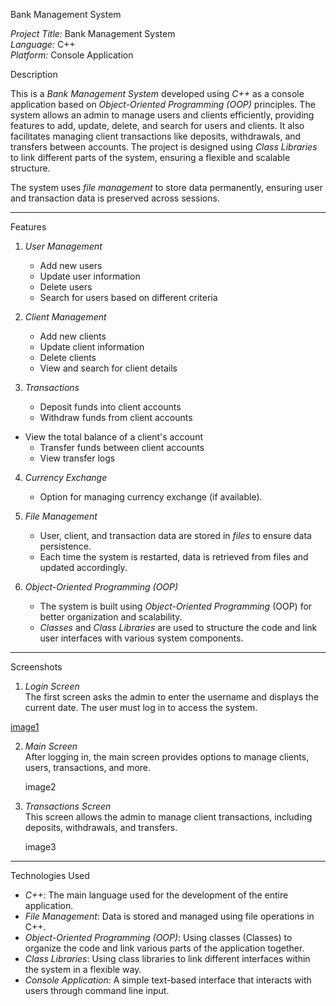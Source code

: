 
Bank Management System

*Project Title:* Bank Management System  
*Language:* C++  
*Platform:* Console Application  

Description

This is a *Bank Management System* developed using *C++* as a console application based on *Object-Oriented Programming (OOP)* principles.
The system allows an admin to manage users and clients efficiently, providing features to add, update, delete, and search for users and clients.
It also facilitates managing client transactions like deposits, withdrawals, and transfers between accounts. 
The project is designed using *Class Libraries* to link different parts of the system, ensuring a flexible and scalable structure.

The system uses *file management* to store data permanently,
ensuring user and transaction data is preserved across sessions.

---

Features

1. *User Management*
   - Add new users
   - Update user information
   - Delete users
   - Search for users based on different criteria

2. *Client Management*
   - Add new clients
   - Update client information
   - Delete clients
   - View and search for client details

3. *Transactions*
   - Deposit funds into client accounts
   - Withdraw funds from client accounts

- View the total balance of a client's account
   - Transfer funds between client accounts
   - View transfer logs

4. *Currency Exchange*  
   - Option for managing currency exchange (if available).

5. *File Management*
   - User, client, and transaction data are stored in *files* to ensure data persistence.
   - Each time the system is restarted, data is retrieved from files and updated accordingly.

6. *Object-Oriented Programming (OOP)*
   - The system is built using *Object-Oriented Programming* (OOP) for better organization and scalability.
   - *Classes* and *Class Libraries* are used to structure the code and link user interfaces with various system components.

---

Screenshots

1. *Login Screen*  
   The first screen asks the admin to enter the username and displays the current date.
   The user must log in to access the system.
  

[image1](https://github.com/RABHI7738/Bank-Management-System/raw/main/Images/Login%20Screen.png)

2. *Main Screen*  
   After logging in, the main screen provides options to manage clients, users, transactions, and more.

   image2

3. *Transactions Screen*  
   This screen allows the admin to manage client transactions, including deposits, withdrawals, and transfers.

   image3

---

Technologies Used

- *C++*: The main language used for the development of the entire application.
- *File Management*: Data is stored and managed using file operations in C++.
- *Object-Oriented Programming (OOP)*: Using classes (Classes) to organize the code and link various parts of the application together.
- *Class Libraries*: Using class libraries to link different interfaces within the system in a flexible way.
- *Console Application*: A simple text-based interface that interacts with users through command line input.
